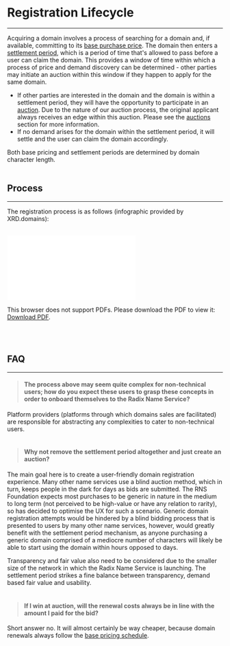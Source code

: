 

# Registration Lifecycle

---

Acquiring a domain involves a process of searching for a domain and, if available, committing to its [base purchase price](wiki/registration/base-pricing.md). The domain then enters a [settlement period](wiki/registration/settlement.md), which is a period of time that's allowed to pass before a user can claim the domain. This provides a window of time within which a process of price and demand discovery can be determined - other parties may initiate an auction within this window if they happen to apply for the same domain.

- If other parties are interested in the domain and the domain is within a settlement period, they will have the opportunity to participate in an [auction](wiki/registration/auctions.md). Due to the nature of our auction process, the original applicant always receives an edge within this auction. Please see the [auctions](wiki/registration/auctions.md) section for more information.
- If no demand arises for the domain within the settlement period, it will settle and the user can claim the domain accordingly.


Both base pricing and settlement periods are determined by domain character length.
<br /><br />

## Process

---

The registration process is as follows (infographic provided by XRD.domains):
<br /><br />

<object data="../../_assets/lifecycles/registration-lifecycle.pdf" type="application/pdf" width="100%" height="1040px">
    <embed src="../../_assets/lifecycles/registration-lifecycle.pdf">
        <p>This browser does not support PDFs. Please download the PDF to view it: <a href="../../_assets/lifecycles/registration-lifecycle.pdf">Download PDF</a>.</p>
    </embed>
</object>
<br /><br />

## FAQ

---

> #### The process above may seem quite complex for non-technical users; how do you expect these users to grasp these concepts in order to onboard themselves to the Radix Name Service?

Platform providers (platforms through which domains sales are facilitated) are responsible for abstracting any complexities to cater to non-technical users.
<br /><br />

> #### Why not remove the settlement period altogether and just create an auction?

The main goal here is to create a user-friendly domain registration experience. Many other name services use a blind auction method, which in turn, keeps people in the dark for days as bids are submitted. The RNS Foundation expects most purchases to be generic in nature in the medium to long term (not perceived to be high-value or have any relation to rarity), so has decided to optimise the UX for such a scenario. Generic domain registration attempts would be hindered by a blind bidding process that is presented to users by many other name services, however, would greatly benefit with the settlement period mechanism, as anyone purchasing a generic domain comprised of a mediocre number of characters will likely be able to start using the domain within hours opposed to days.

Transparency and fair value also need to be considered due to the smaller size of the network in which the Radix Name Service is launching. The settlement period strikes a fine balance between transparency, demand based fair value and usability.
<br /><br />

> #### If I win at auction, will the renewal costs always be in line with the amount I paid for the bid?

Short answer no. It will almost certainly be way cheaper, because domain renewals always follow the [base pricing schedule](wiki/registration/base-pricing.md).
<br /><br />